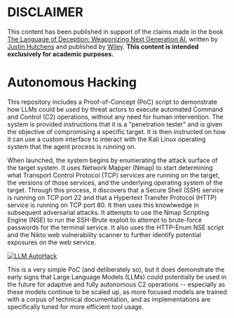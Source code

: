 # DISCLAIMER
This content has been published in support of the claims made in the book [The Language of Deception: Weaponizing Next Generation AI](https://www.amazon.com/Language-Deception-Weaponizing-Next-Generation/dp/1394222548/), written by [Justin Hutchens](https://www.linkedin.com/in/justinhutchens/) and published by [Wiley](https://www.wiley.com/). **This content is intended exclusively for academic purposes.**

# Autonomous Hacking
This repository includes a Proof-of-Concept (PoC) script to demonstrate how LLMs could be used by threat actors to execute automated Command and Control (C2) operations, without any need for human intervention. The system is provided instructions that it is a "penetration tester" and is given the objective of compromising a specific target. It is then instructed on how it can use a custom interface to interact with the Kali Linux operating system that the agent process is running on.

When launched, the system begins by enumerating the attack surface of the target system. It uses Network Mapper (Nmap) to start determining what Transport Control Protocol (TCP) services are running on the target, the versions of those services, and the underlying operating system of the target. Through this process, it discovers that a Secure Shell (SSH) service is running on TCP port 22 and that a Hypertext Transfer Protocol (HTTP) service is running on TCP port 80. It then uses this knowlwedge in subsequent adversarial attacks. It attempts to use the Nmap Scripting Engine (NSE) to run the SSH-Brute exploit to attempt to brute-force passwords for the terminal service. It also uses the HTTP-Enum NSE script and the Nikto web vulnerability scanner to further identify potential exposures on the web service. 

[![LLM AutoHack](https://img.youtube.com/vi/MUKBrsXekWk/0.jpg)](https://www.youtube.com/watch?v=MUKBrsXekWk "LLM AutoHack")

This is a very simple PoC (and deliberately so), but it does demonstrate the early signs that Large Language Models (LLMs) could potentially be used in the future for adaptive and fully autonomous C2 operations -- especially as these models continue to be scaled up, as more focused models are trained with a corpus of technical documentation, and as implementations are specifically tuned for more efficient tool usage.
